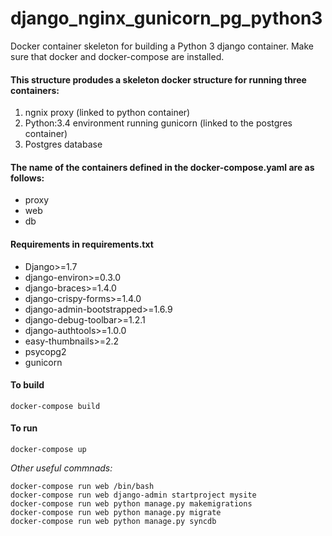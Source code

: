 # django_nginx_gunicorn_pg_python3
Docker container skeleton for building a Python 3 django container. Make sure that docker and docker-compose are installed.

#### This structure produdes a skeleton docker structure for running three containers:
1. ngnix proxy (linked to python container)
2. Python:3.4 environment running gunicorn (linked to the postgres container)
3. Postgres database

#### The name of the containers defined in the docker-compose.yaml are as follows:
* proxy
* web
* db

#### Requirements in requirements.txt
* Django>=1.7
* django-environ>=0.3.0
* django-braces>=1.4.0
* django-crispy-forms>=1.4.0
* django-admin-bootstrapped>=1.6.9
* django-debug-toolbar>=1.2.1
* django-authtools>=1.0.0
* easy-thumbnails>=2.2
* psycopg2
* gunicorn

#### To build
```
docker-compose build
```
#### To run
```
docker-compose up
```

*Other useful commnads:*
```
docker-compose run web /bin/bash
docker-compose run web django-admin startproject mysite
docker-compose run web python manage.py makemigrations
docker-compose run web python manage.py migrate
docker-compose run web python manage.py syncdb
```
